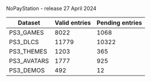 NoPayStation - release 27 April 2024

|  Dataset  |Valid entries|Pending entries|
|-----------|-------------|---------------|
| PS3_GAMES |     8022    |      1068     |
|  PS3_DLCS |    11779    |     10322     |
| PS3_THEMES|     1203    |      365      |
|PS3_AVATARS|     1777    |      925      |
| PS3_DEMOS |     492     |       12      |